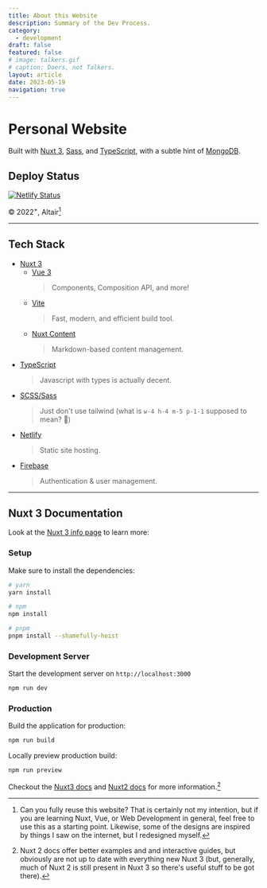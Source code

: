 ```yaml
---
title: About this Website
description: Summary of the Dev Process.
category:
  - development
draft: false
featured: false
# image: talkers.gif
# caption: Doers, not Talkers.
layout: article
date: 2023-05-19
navigation: true
---
```


# Personal Website

Built with [Nuxt 3](https://nuxt.com/v3),
[Sass](https://sass-lang.com), and [TypeScript](https://www.typescriptlang.org),
with a subtle hint of [MongoDB](https://www.mongodb.com).

## Deploy Status

[![Netlify Status](https://api.netlify.com/api/v1/badges/e0f5d7d0-9d2a-45ae-8962-6e3af2ec4cf3/deploy-status)](https://app.netlify.com/sites/amittai/deploys)

&copy; ${2022}^{+}$, Altair[^1]

<!-- ![talkers](talkers.gif) -->

<!-- more -->

---

## Tech Stack

- [Nuxt 3](https://nuxt.com/v3)
  - [Vue 3](https://vuejs.org/)
    > Components, Composition API, and more!
  - [Vite](https://vitejs.dev)
    > Fast, modern, and efficient build tool.
  - [Nuxt Content](https://content.nuxtjs.org/)
    > Markdown-based content management.
- [TypeScript](https://www.typescriptlang.org)
  > Javascript with types is actually decent.
- [SCSS/Sass](https://sass-lang.com)
  > Just don't use tailwind (what is `w-4 h-4 m-5 p-1-1` supposed to mean? 🤔)
- [Netlify](https://www.netlify.com)
  > Static site hosting.
- [Firebase](https://firebase.google.com)
  > Authentication & user management.


---

## Nuxt 3 Documentation

Look at the [Nuxt 3 info page](https://v3.nuxtjs.org) to learn more:

### Setup

Make sure to install the dependencies:

```bash
# yarn
yarn install

# npm
npm install

# pnpm
pnpm install --shamefully-hoist
```

### Development Server

Start the development server on `http://localhost:3000`

```bash
npm run dev
```

### Production

Build the application for production:

```bash
npm run build
```

Locally preview production build:

```bash
npm run preview
```

Checkout the [Nuxt3 docs](https://nuxt.com/docs)
and [Nuxt2 docs](https://nuxtjs.org/docs/) for more information.[^2]

[^1]: Can you fully reuse this website? That is certainly not my
      intention, but if you are learning Nuxt, Vue,
      or Web Development in general,
      feel free to use this as a starting point.
      Likewise, some of the designs are inspired by
      things I saw on the internet, but I redesigned myself.

[^2]: Nuxt 2 docs offer better examples and and interactive guides,
      but obviously are not up to date with everything new Nuxt 3
      (but, generally, much of Nuxt 2 is still present in Nuxt 3
      so there's useful stuff to be got there).
